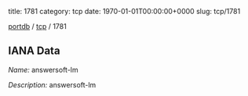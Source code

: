 title: 1781
category: tcp
date: 1970-01-01T00:00:00+0000
slug: tcp/1781

[portdb](/) / [tcp](/category/tcp.html) / 1781


## IANA Data

_Name:_ answersoft-lm

_Description:_ answersoft-lm

